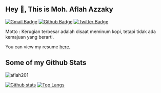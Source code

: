 ## Hey 👋, This is Moh. Aflah Azzaky
[![Gmail Badge](https://img.shields.io/badge/-aflahazzaki123@gmail.com-c14438?style=flat&logo=Gmail&logoColor=white&link=mailto:aflahazzaki123@gmail.com)](mailto:aflahazzaki123@gmail.com) [![Github Badge](https://img.shields.io/badge/-aflah201-grey?style=flat&logo=github&logoColor=white&link=https://github.com/aflah201/)](https://www.github.com/aflah201/) [![Twitter Badge](https://img.shields.io/badge/-Aflah201-00acee?style=flat&logo=twitter&logoColor=white&link=https://twitter.com/Aflah201/)](https://www.twitter.com/Aflah201/) <p align='left'>Motto : Kerugian terbesar adalah disaat meminum kopi, tetapi tidak ada kemajuan yang berarti.</p><p align='left'> You can view my resume <a href='https://drive.google.com/file/d/1jjNAOQT_h5XouGgFHXlb-DSyQCpXFbFg/view?usp=sharing ' target=_blank><u>here</u>.</a></p>
## Some of my Github Stats
<p align=left> <img src=https://komarev.com/ghpvc/?username=aflah201 alt=aflah201 /> </p>

[![Github stats](https://github-readme-stats.vercel.app/api?username=aflah201&show_icons=true&include_all_commits=true&theme=radical)](https://github.com/aflah201/github-readme-stats)
[![Top Langs](https://github-readme-stats.vercel.app/api/top-langs/?username=aflah201&layout=compact)](https://github.com/aflah201/github-readme-stats)
